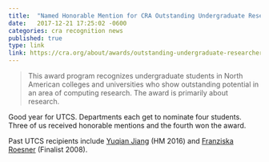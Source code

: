 ```yaml
---
title:  "Named Honorable Mention for CRA Outstanding Undergraduate Researcher Award"
date:   2017-12-21 17:25:02 -0600
categories: cra recognition news
published: true
type: link
link: https://cra.org/about/awards/outstanding-undergraduate-researcher-award/2018/
---
```


>This award program recognizes undergraduate students in North American colleges and universities who show outstanding 
>potential in an area of computing research. The award is primarily about research.

Good year for UTCS. Departments each get to nominate four students. Three 
of us received honorable mentions and the fourth won the award.

Past UTCS recipients include [Yuqian Jiang](https://yuqianjiang.us/) (HM 2016) and [Franziska Roesner](https://www.franziroesner.com) (Finalist 2008).
